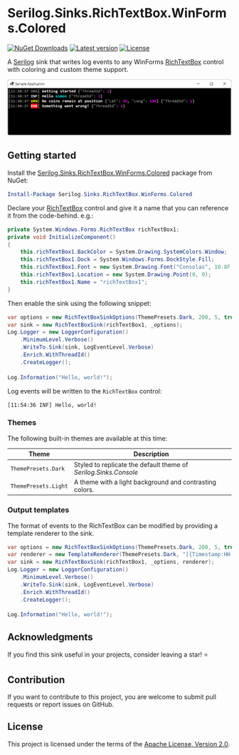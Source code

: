 # Serilog.Sinks.RichTextBox.WinForms.Colored
[![NuGet Downloads](https://img.shields.io/nuget/dt/Serilog.Sinks.RichTextBox.WinForms.Colored.svg)](https://www.nuget.org/packages/Serilog.Sinks.RichTextBox.WinForms.Colored)
[![Latest version](https://img.shields.io/nuget/v/Serilog.Sinks.RichTextBox.WinForms.Colored.svg)](https://www.nuget.org/packages/Serilog.Sinks.RichTextBox.WinForms.Colored)
[![License](https://img.shields.io/badge/License-Apache_2.0-blue.svg)](https://opensource.org/licenses/Apache-2.0)

A [Serilog](https://serilog.net) sink that writes log events to any WinForms [RichTextBox](https://docs.microsoft.com/en-us/dotnet/desktop/winforms/controls/richtextbox-control-overview-windows-forms) control with coloring and custom theme support. 

![Screenshot of Serilog.Sinks.RichTextBox.WinForms.Colored in action](Assets/screenshot.png)

## Getting started

Install the [Serilog.Sinks.RichTextBox.WinForms.Colored](https://www.nuget.org/packages/Serilog.Sinks.RichTextBox.WinForms.Colored) package from NuGet:

```powershell
Install-Package Serilog.Sinks.RichTextBox.WinForms.Colored
```

Declare your [RichTextBox](https://docs.microsoft.com/en-us/dotnet/desktop/winforms/controls/richtextbox-control-overview-windows-forms) control and give it a name that you can reference it from the code-behind. e.g.:

```csharp
private System.Windows.Forms.RichTextBox richTextBox1;
private void InitializeComponent()
{
    this.richTextBox1.BackColor = System.Drawing.SystemColors.Window;
    this.richTextBox1.Dock = System.Windows.Forms.DockStyle.Fill;
    this.richTextBox1.Font = new System.Drawing.Font("Consolas", 10.8F, System.Drawing.FontStyle.Bold, System.Drawing.GraphicsUnit.Point);
    this.richTextBox1.Location = new System.Drawing.Point(0, 0);
    this.richTextBox1.Name = "richTextBox1";
}
```

Then enable the sink using the following snippet:

```csharp
var options = new RichTextBoxSinkOptions(ThemePresets.Dark, 200, 5, true);
var sink = new RichTextBoxSink(richTextBox1, _options);
Log.Logger = new LoggerConfiguration()
    .MinimumLevel.Verbose()
    .WriteTo.Sink(sink, LogEventLevel.Verbose)
    .Enrich.WithThreadId()
    .CreateLogger();

Log.Information("Hello, world!");
```

Log events will be written to the `RichTextBox` control:

```
[11:54:36 INF] Hello, world!
```

### Themes

The following built-in themes are available at this time:

| Theme                               | Description
| ----------------------------------- | ----------------------------------------------------------------- |
| `ThemePresets.Dark`                 | Styled to replicate the default theme of  _Serilog.Sinks.Console_ |
| `ThemePresets.Light`                | A theme with a light background and contrasting colors.           |

### Output templates

The format of events to the RichTextBox can be modified by providing a template renderer to the sink.

```csharp
var options = new RichTextBoxSinkOptions(ThemePresets.Dark, 200, 5, true);
var renderer = new TemplateRenderer(ThemePresets.Dark, "[{Timestamp:HH:mm:ss} {Level:u3}] {Message:lj}{NewLine}{Exception}");
var sink = new RichTextBoxSink(richTextBox1, _options, renderer);
Log.Logger = new LoggerConfiguration()
    .MinimumLevel.Verbose()
    .WriteTo.Sink(sink, LogEventLevel.Verbose)
    .Enrich.WithThreadId()
    .CreateLogger();

Log.Information("Hello, world!");
```

## Acknowledgments

If you find this sink useful in your projects, consider leaving a star! ⭐

## Contribution

If you want to contribute to this project, you are welcome to submit pull requests or report issues on GitHub.

## License

This project is licensed under the terms of the [Apache License, Version 2.0](LICENSE).
